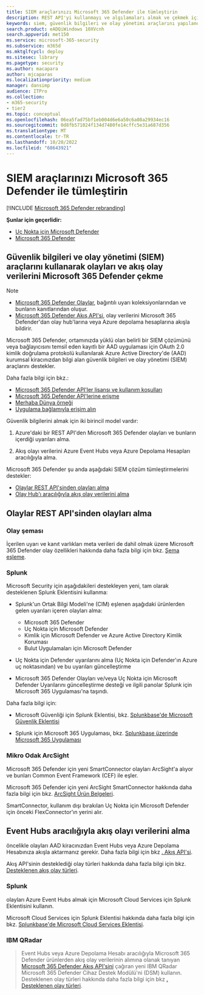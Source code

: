 ```yaml
---
title: SIEM araçlarınızı Microsoft 365 Defender ile tümleştirin
description: REST API'yi kullanmayı ve algılamaları almak ve çekmek için desteklenen güvenlik bilgilerini ve olay yönetimi araçlarını yapılandırmayı öğrenin.
keywords: siem, güvenlik bilgileri ve olay yönetimi araçlarını yapılandırma, splunk, arcsight, özel göstergeler, rest API, uyarı tanımları, risk göstergeleri
search.product: eADQiWindows 10XVcnh
search.appverid: met150
ms.service: microsoft-365-security
ms.subservice: m365d
ms.mktglfcycl: deploy
ms.sitesec: library
ms.pagetype: security
ms.author: macapara
author: mjcaparas
ms.localizationpriority: medium
manager: dansimp
audience: ITPro
ms.collection:
- m365-security
- tier2
ms.topic: conceptual
ms.openlocfilehash: 06ea5fad75bf1eb004d6e6a50c6a08a29934ec16
ms.sourcegitcommit: 0d8fb571024f134d7480fe14cffc5e31a687d356
ms.translationtype: MT
ms.contentlocale: tr-TR
ms.lasthandoff: 10/20/2022
ms.locfileid: "68643921"
---
```

# <a name="integrate-your-siem-tools-with-microsoft-365-defender"></a>SIEM araçlarınızı Microsoft 365 Defender ile tümleştirin

[!INCLUDE [Microsoft 365 Defender rebranding](../../includes/microsoft-defender.md)]

**Şunlar için geçerlidir:**
- [Uç Nokta için Microsoft Defender](https://go.microsoft.com/fwlink/p/?linkid=2154037)
- [Microsoft 365 Defender](https://go.microsoft.com/fwlink/?linkid=2118804)

## <a name="pull-microsoft-365-defender-incidents-and-streaming-event-data-using-security-information-and-events-management-siem-tools"></a>Güvenlik bilgileri ve olay yönetimi (SIEM) araçlarını kullanarak olayları ve akış olay verilerini Microsoft 365 Defender çekme

> [!NOTE]
>
> - [Microsoft 365 Defender Olaylar](incident-queue.md), bağıntılı uyarı koleksiyonlarından ve bunların kanıtlarından oluşur.
> - [Microsoft 365 Defender Akış API'si](streaming-api.md), olay verilerini Microsoft 365 Defender'dan olay hub'larına veya Azure depolama hesaplarına akışla bildirir.

Microsoft 365 Defender, ortamınızda yüklü olan belirli bir SIEM çözümünü veya bağlayıcısını temsil eden kayıtlı bir AAD uygulaması için OAuth 2.0 kimlik doğrulama protokolü kullanılarak Azure Active Directory'de (AAD) kurumsal kiracınızdan bilgi alan güvenlik bilgileri ve olay yönetimi (SIEM) araçlarını destekler. 

Daha fazla bilgi için bkz.:

- [Microsoft 365 Defender API'ler lisansı ve kullanım koşulları](api-terms.md)
- [Microsoft 365 Defender API'lerine erişme](api-access.md)
- [Merhaba Dünya örneği](api-hello-world.md)
- [Uygulama bağlamıyla erişim alın](api-create-app-web.md)

Güvenlik bilgilerini almak için iki birincil model vardır: 

1.  Azure'daki bir REST API'den Microsoft 365 Defender olayları ve bunların içerdiği uyarıları alma. 

2.  Akış olayı verilerini Azure Event Hubs veya Azure Depolama Hesapları aracılığıyla alma. 

Microsoft 365 Defender şu anda aşağıdaki SIEM çözüm tümleştirmelerini destekler: 

- [Olaylar REST API'sinden olayları alma](#ingesting-incidents-from-the-incidents-rest-api)
- [Olay Hub'ı aracılığıyla akış olay verilerini alma](#ingesting-streaming-event-data-via-event-hubs)

## <a name="ingesting-incidents-from-the-incidents-rest-api"></a>Olaylar REST API'sinden olayları alma

### <a name="incident-schema"></a>Olay şeması
İçerilen uyarı ve kanıt varlıkları meta verileri de dahil olmak üzere Microsoft 365 Defender olay özellikleri hakkında daha fazla bilgi için bkz. [Şema eşleme](../defender/api-list-incidents.md#schema-mapping).

### <a name="splunk"></a>Splunk

Microsoft Security için aşağıdakileri destekleyen yeni, tam olarak desteklenen Splunk Eklentisini kullanma:

- Splunk'un Ortak Bilgi Modeli'ne (CIM) eşlenen aşağıdaki ürünlerden gelen uyarıları içeren olayları alma:

  - Microsoft 365 Defender
  - Uç Nokta için Microsoft Defender
  - Kimlik için Microsoft Defender ve Azure Active Directory Kimlik Koruması
  - Bulut Uygulamaları için Microsoft Defender

- Uç Nokta için Defender uyarılarını alma (Uç Nokta için Defender'ın Azure uç noktasından) ve bu uyarıları güncelleştirme

- Microsoft 365 Defender Olayları ve/veya Uç Nokta için Microsoft Defender Uyarılarını güncelleştirme desteği ve ilgili panolar Splunk için Microsoft 365 Uygulaması'na taşındı. 

Daha fazla bilgi için:

- Microsoft Güvenliği için Splunk Eklentisi, bkz. [Splunkbase'de Microsoft Güvenlik Eklentisi](https://splunkbase.splunk.com/app/6207/#/overview)

- Splunk için Microsoft 365 Uygulaması, bkz. [Splunkbase üzerinde Microsoft 365 Uygulaması](https://splunkbase.splunk.com/app/3786/)

### <a name="micro-focus-arcsight"></a>Mikro Odak ArcSight

Microsoft 365 Defender için yeni SmartConnector olayları ArcSight'a alıyor ve bunları Common Event Framework (CEF) ile eşler.

Microsoft 365 Defender için yeni ArcSight SmartConnector hakkında daha fazla bilgi için bkz. [ArcSight Ürün Belgeleri](https://community.microfocus.com/cyberres/productdocs/w/connector-documentation/39246/smartconnector-for-microsoft-365-defender).

SmartConnector, kullanım dışı bırakılan Uç Nokta için Microsoft Defender için önceki FlexConnector'ın yerini alır.
  

## <a name="ingesting-streaming-event-data-via-event-hubs"></a>Event Hubs aracılığıyla akış olayı verilerini alma

öncelikle olayları AAD kiracınızdan Event Hubs veya Azure Depolama Hesabınıza akışla aktarmanız gerekir. Daha fazla bilgi için bkz [. Akış API'si](../defender/streaming-api.md).

Akış API'sinin desteklediği olay türleri hakkında daha fazla bilgi için bkz. [Desteklenen akış olay türleri](../defender/supported-event-types.md).

### <a name="splunk"></a>Splunk

olayları Azure Event Hubs almak için Microsoft Cloud Services için Splunk Eklentisini kullanın.  

Microsoft Cloud Services için Splunk Eklentisi hakkında daha fazla bilgi için bkz. [Splunkbase'de Microsoft Cloud Services Eklentisi](https://splunkbase.splunk.com/app/3110/).
  

### <a name="ibm-qradar"></a>IBM QRadar
>Event Hubs veya Azure Depolama Hesabı aracılığıyla Microsoft 365 Defender ürünlerden akış olay verilerinin alımına olanak tanıyan [Microsoft 365 Defender Akış API'sini](streaming-api.md) çağıran yeni IBM QRadar Microsoft 365 Defender Cihaz Destek Modülü'ni (DSM) kullanın. Desteklenen olay türleri hakkında daha fazla bilgi için bkz [. Desteklenen olay türleri](supported-event-types.md).
